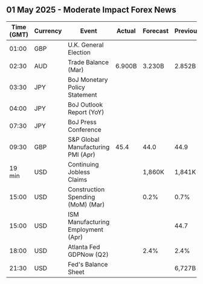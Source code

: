 ## 01 May 2025 - Moderate Impact Forex News

| Time (GMT) | Currency | Event | Actual | Forecast | Previous |
|------|----------|-------|--------|----------|----------|
| 01:00 | GBP | U.K. General Election |  |  |  |
| 02:30 | AUD | Trade Balance (Mar) | 6.900B | 3.230B | 2.852B |
| 03:30 | JPY | BoJ Monetary Policy Statement |  |  |  |
| 04:00 | JPY | BoJ Outlook Report (YoY) |  |  |  |
| 07:30 | JPY | BoJ Press Conference |  |  |  |
| 09:30 | GBP | S&P Global Manufacturing PMI (Apr) | 45.4 | 44.0 | 44.9 |
| 19 min | USD | Continuing Jobless Claims |  | 1,860K | 1,841K |
| 15:00 | USD | Construction Spending (MoM) (Mar) |  | 0.2% | 0.7% |
| 15:00 | USD | ISM Manufacturing Employment (Apr) |  |  | 44.7 |
| 18:00 | USD | Atlanta Fed GDPNow (Q2) |  | 2.4% | 2.4% |
| 21:30 | USD | Fed's Balance Sheet |  |  | 6,727B |
